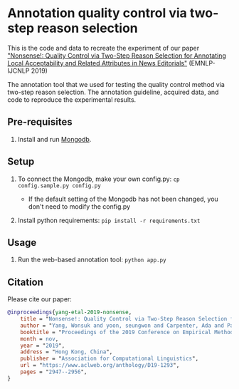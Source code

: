 # Annotation quality control via two-step reason selection

This is the code and data to recreate the experiment of our paper ["Nonsense!: Quality Control via Two-Step Reason Selection for Annotating Local Acceptability and Related Attributes in News Editorials"](https://www.aclweb.org/anthology/D19-1293/) (EMNLP-IJCNLP 2019) 

The annotation tool that we used for testing the quality control method via two-step reason selection. 
The annotation guideline, acquired data, and code to reproduce the experimental results.

## Pre-requisites

1. Install and run [Mongodb](https://www.mongodb.com/).

## Setup 

1. To connect the Mongodb, make your own config.py: `cp config.sample.py config.py`
    - If the default setting of the Mongodb has not been changed, you don't need to modify the config.py
    
2. Install python requirements: `pip install -r requirements.txt`

## Usage

1. Run the web-based annotation tool: `python app.py`

## Citation
Please cite our paper:

```bibtex
@inproceedings{yang-etal-2019-nonsense,
    title = "Nonsense!: Quality Control via Two-Step Reason Selection for Annotating Local Acceptability and Related Attributes in News Editorials",
    author = "Yang, Wonsuk and yoon, seungwon and Carpenter, Ada and Park, Jong",
    booktitle = "Proceedings of the 2019 Conference on Empirical Methods in Natural Language Processing and the 9th International Joint Conference on Natural Language Processing (EMNLP-IJCNLP)",
    month = nov,
    year = "2019",
    address = "Hong Kong, China",
    publisher = "Association for Computational Linguistics",
    url = "https://www.aclweb.org/anthology/D19-1293",
    pages = "2947--2956",
}
```
